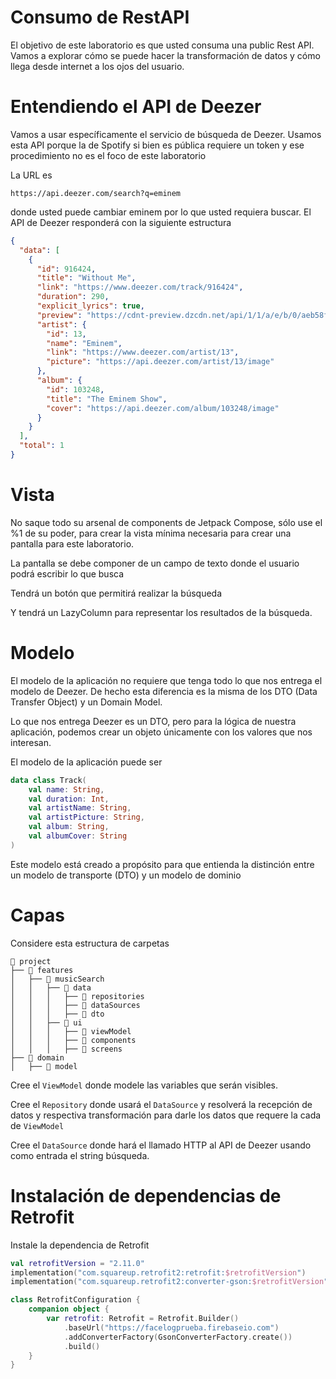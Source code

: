 # Consumo de RestAPI

El objetivo de este laboratorio es que usted consuma una public Rest API. Vamos a explorar cómo se puede hacer la transformación de datos y cómo llega desde internet a los ojos del usuario.




# Entendiendo el API de Deezer

Vamos a usar específicamente el servicio de búsqueda de Deezer. Usamos esta API porque la de Spotify si bien es pública requiere un token y ese procedimiento no es el foco de este laboratorio

La URL es 

```
https://api.deezer.com/search?q=eminem
```

donde usted puede cambiar eminem por lo que usted requiera buscar. El API de Deezer responderá con la siguiente estructura

```json
{
  "data": [
    {
      "id": 916424,
      "title": "Without Me",
      "link": "https://www.deezer.com/track/916424",
      "duration": 290,
      "explicit_lyrics": true,
      "preview": "https://cdnt-preview.dzcdn.net/api/1/1/a/e/b/0/aeb58f2f63ee57fb9c47cbe8fb5ccdaa.mp3",
      "artist": {
        "id": 13,
        "name": "Eminem",
        "link": "https://www.deezer.com/artist/13",
        "picture": "https://api.deezer.com/artist/13/image"
      },
      "album": {
        "id": 103248,
        "title": "The Eminem Show",
        "cover": "https://api.deezer.com/album/103248/image"
      }
    }
  ],
  "total": 1
}
```


# Vista

No saque todo su arsenal de components de Jetpack Compose, sólo use el %1 de su poder, para crear la vista mínima necesaria para crear una pantalla para este laboratorio.

La pantalla se debe componer de un campo de texto donde el usuario podrá escribir lo que busca

Tendrá un botón que permitirá realizar la búsqueda

Y tendrá un LazyColumn para representar los resultados de la búsqueda.

# Modelo

El modelo de la aplicación no requiere que tenga todo lo que nos entrega el modelo de Deezer. De hecho esta diferencia es la misma de los DTO (Data Transfer Object) y un Domain Model.

Lo que nos entrega Deezer es un DTO, pero para la lógica de nuestra aplicación, podemos crear un objeto únicamente con los valores que nos interesan.

El modelo de la aplicación puede ser 


```kotlin
data class Track(
    val name: String,
    val duration: Int,
    val artistName: String,
    val artistPicture: String,
    val album: String,
    val albumCover: String
)
```

Este modelo está creado a propósito para que entienda la distinción entre un modelo de transporte (DTO) y un modelo de dominio

# Capas

Considere esta estructura de carpetas

```
📂 project  
├── 📂 features  
│   ├── 📂 musicSearch
│   │   ├── 📂 data  
│   │   │   ├── 📂 repositories  
│   │   │   ├── 📂 dataSources
│   │   │   ├── 📂 dto 
│   │   ├── 📂 ui  
│   │   │   ├── 📂 viewModel  
│   │   │   ├── 📂 components  
│   │   │   ├── 📂 screens  
├── 📂 domain  
│   ├── 📂 model
```

Cree el `ViewModel` donde modele las variables que serán visibles.

Cree el `Repository` donde usará el `DataSource` y resolverá la recepción de datos y respectiva transformación para darle los datos que requere la cada de `ViewModel`

Cree el `DataSource` donde hará el llamado HTTP al API de Deezer usando como entrada el string búsqueda.


# Instalación de dependencias de Retrofit

Instale la dependencia de Retrofit

```kotlin
val retrofitVersion = "2.11.0"
implementation("com.squareup.retrofit2:retrofit:$retrofitVersion")
implementation("com.squareup.retrofit2:converter-gson:$retrofitVersion")
```





```kotlin
class RetrofitConfiguration {
    companion object {
        var retrofit: Retrofit = Retrofit.Builder()
            .baseUrl("https://facelogprueba.firebaseio.com")
            .addConverterFactory(GsonConverterFactory.create())
            .build()
    }
}
```
